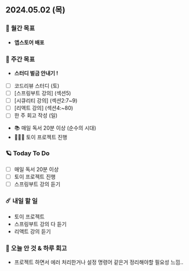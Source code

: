 ## 2024.05.02 (목)

### 🚀 월간 목표

- **앱스토어 배포**
  <br/>

### 💫 주간 목표

- **스터디 벌금 안내기 !**
- [ ] 코드리뷰 스터디 (토)
- [ ] [스프링부트 강의] (섹션5)
- [ ] [시큐리티 강의] (섹션2:7~9)
- [ ] [리액트 강의] (섹션4:~80)
- [ ] 한 주 회고 작성 (일)
- 📚 매일 독서 20분 이상 (순수의 시대)
- 🦹🏻‍♀️ 토이 프로젝트 진행
  <br/>

### 🪐 Today To Do

- [ ] 매일 독서 20분 이상
- [ ] 토이 프로젝트 진행
- [ ] 스프링부트 강의 듣기
  <br/>

### ☄️ 내일 할 일

- 토이 프로젝트
- 스프링부트 강의 다 듣기
- 리액트 강의 듣기
  <br/>

### 👾 오늘 안 것 & 하루 회고

- 프로젝트 하면서 에러 처리한거나 설정 명령어 같은거 정리해야할 필요성 느낌..